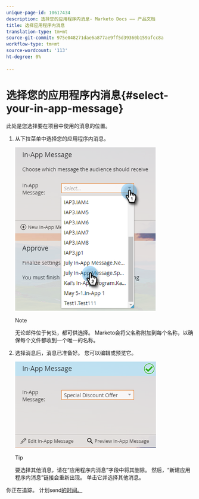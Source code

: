 ```yaml
---
unique-page-id: 10617434
description: 选择您的应用程序内消息- Marketo Docs —— 产品文档
title: 选择应用程序内消息
translation-type: tm+mt
source-git-commit: 975e048271dae6a877ae9ff5d39360b159afcc8a
workflow-type: tm+mt
source-wordcount: '113'
ht-degree: 0%

---
```



# 选择您的应用程序内消息{#select-your-in-app-message}

此处是您选择要在项目中使用的消息的位置。

1. 从下拉菜单中选择您的应用程序内消息。

   ![](assets/image2016-5-9-15-3a43-3a3.png)

   >[!NOTE]
   >
   >无论邮件位于何处，都可供选择。 Marketo会将父名称附加到每个名称，以确保每个文件都收到一个唯一的名称。

1. 选择消息后，消息已准备好。 您可以编辑或预览它。

   ![](assets/image2016-5-9-15-3a41-3a48.png)

   >[!TIP]
   >
   >要选择其他消息，请在“应用程序内消息”字段中将其删除。 然后，“新建应用程序内消息”链接会重新出现。 单击它并选择其他消息。

你正在追踪。 计划send[的时间。](/help/marketo/product-docs/mobile-marketing/in-app-messages/sending-your-in-app-message/schedule-your-in-app-message.md)
